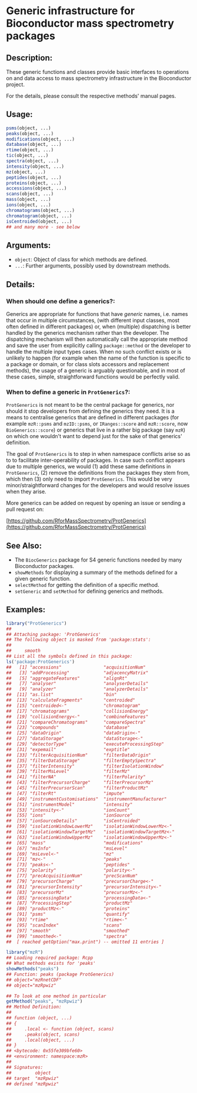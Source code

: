<!-- README.md is generated from README.Rmd. Please edit that file -->



# Generic infrastructure for Bioconductor mass spectrometry packages

## Description:

These generic functions and classes provide basic interfaces to
operations on and data access to mass spectrometry infrastructure in
the Bioconductor project.

For the details, please consult the respective methods' manual pages.

## Usage:

```r
psms(object, ...)
peaks(object, ...)
modifications(object, ...)
database(object, ...)
rtime(object, ...)
tic(object, ...)
spectra(object, ...)
intensity(object, ...)
mz(object, ...)
peptides(object, ...)
proteins(object, ...)
accessions(object, ...)
scans(object, ...)
mass(object, ...)
ions(object, ...)
chromatograms(object, ...)
chromatogram(object, ...)
isCentroided(object, ...)
## and many more - see below
```

## Arguments:

- `object`: Object of class for which methods are defined.
- `...`: Further arguments, possibly used by downstream methods.

## Details:

### When should one define a generics?:

Generics are appropriate for functions that have _generic_
names, i.e. names that occur in multiple circumstances, (with
different input classes, most often defined in different
packages) or, when (multiple) dispatching is better handled by
the generics mechanism rather than the developer. The
dispatching mechanism will then automatically call the
appropriate method and save the user from explicitly calling
`package::method` or the developer to handle the multiple input
types cases. When no such conflict exists or is unlikely to
happen (for example when the name of the function is specific to
a package or domain, or for class slots accessors and
replacement methods), the usage of a generic is arguably
questionable, and in most of these cases, simple,
straightforward functions would be perfectly valid.

### When to define a generic in `ProtGenerics`?:

`ProtGenerics` is not meant to be the central package for generics,
nor should it stop developers from defining the generics they need. It
is a means to centralise generics that are defined in different
packages (for example `mzR::psms` and `mzID::psms`, or
`IRanges::score` and `mzR::score`, now `BioGenerics::score`) or
generics that live in a rather big package (say `mzR`) on which one
wouldn't want to depend just for the sake of that generics'
definition.

The goal of `ProtGenerics` is to step in when namespace conflicts
arise so as to to facilitate inter-operability of packages. In case
such conflict appears due to multiple generics, we would (1) add these
same definitions in `ProtGenerics`, (2) remove the definitions from
the packages they stem from, which then (3) only need to import
`ProtGenerics`. This would be very minor/straightforward changes for
the developers and would resolve issues when they arise.

More generics can be added on request by opening an issue or sending a
pull request on:

[https://github.com/RforMassSpectrometry/ProtGenerics](https://github.com/RforMassSpectrometry/ProtGenerics)


## See Also:

- The `BiocGenerics` package for S4 generic functions needed by many
  Bioconductor packages.
- `showMethods` for displaying a summary of the methods defined for a
  given generic function.
- `selectMethod` for getting the definition of a specific method.
- `setGeneric` and `setMethod` for defining generics and methods.

## Examples:


```r
library("ProtGenerics")
## 
## Attaching package: 'ProtGenerics'
## The following object is masked from 'package:stats':
## 
##     smooth
## List all the symbols defined in this package:
ls('package:ProtGenerics')
##   [1] "accessions"                "acquisitionNum"           
##   [3] "addProcessing"             "adjacencyMatrix"          
##   [5] "aggregateFeatures"         "alignRt"                  
##   [7] "analyser"                  "analyserDetails"          
##   [9] "analyzer"                  "analyzerDetails"          
##  [11] "as.list"                   "bin"                      
##  [13] "calculateFragments"        "centroided"               
##  [15] "centroided<-"              "chromatogram"             
##  [17] "chromatograms"             "collisionEnergy"          
##  [19] "collisionEnergy<-"         "combineFeatures"          
##  [21] "compareChromatograms"      "compareSpectra"           
##  [23] "compounds"                 "database"                 
##  [25] "dataOrigin"                "dataOrigin<-"             
##  [27] "dataStorage"               "dataStorage<-"            
##  [29] "detectorType"              "executeProcessingStep"    
##  [31] "expemail"                  "exptitle"                 
##  [33] "filterAcquisitionNum"      "filterDataOrigin"         
##  [35] "filterDataStorage"         "filterEmptySpectra"       
##  [37] "filterIntensity"           "filterIsolationWindow"    
##  [39] "filterMsLevel"             "filterMz"                 
##  [41] "filterNA"                  "filterPolarity"           
##  [43] "filterPrecursorCharge"     "filterPrecursorMz"        
##  [45] "filterPrecursorScan"       "filterProductMz"          
##  [47] "filterRt"                  "impute"                   
##  [49] "instrumentCustomisations"  "instrumentManufacturer"   
##  [51] "instrumentModel"           "intensity"                
##  [53] "intensity<-"               "ionCount"                 
##  [55] "ions"                      "ionSource"                
##  [57] "ionSourceDetails"          "isCentroided"             
##  [59] "isolationWindowLowerMz"    "isolationWindowLowerMz<-" 
##  [61] "isolationWindowTargetMz"   "isolationWindowTargetMz<-"
##  [63] "isolationWindowUpperMz"    "isolationWindowUpperMz<-" 
##  [65] "mass"                      "modifications"            
##  [67] "msInfo"                    "msLevel"                  
##  [69] "msLevel<-"                 "mz"                       
##  [71] "mz<-"                      "peaks"                    
##  [73] "peaks<-"                   "peptides"                 
##  [75] "polarity"                  "polarity<-"               
##  [77] "precAcquisitionNum"        "precScanNum"              
##  [79] "precursorCharge"           "precursorCharge<-"        
##  [81] "precursorIntensity"        "precursorIntensity<-"     
##  [83] "precursorMz"               "precursorMz<-"            
##  [85] "processingData"            "processingData<-"         
##  [87] "ProcessingStep"            "productMz"                
##  [89] "productMz<-"               "proteins"                 
##  [91] "psms"                      "quantify"                 
##  [93] "rtime"                     "rtime<-"                  
##  [95] "scanIndex"                 "scans"                    
##  [97] "smooth"                    "smoothed"                 
##  [99] "smoothed<-"                "spectra"                  
##  [ reached getOption("max.print") -- omitted 11 entries ]

library("mzR")
## Loading required package: Rcpp
## What methods exists for 'peaks'
showMethods("peaks")
## Function: peaks (package ProtGenerics)
## object="mzRnetCDF"
## object="mzRpwiz"

## To look at one method in particular
getMethod("peaks", "mzRpwiz")
## Method Definition:
## 
## function (object, ...) 
## {
##     .local <- function (object, scans) 
##     .peaks(object, scans)
##     .local(object, ...)
## }
## <bytecode: 0x55fe309bfe60>
## <environment: namespace:mzR>
## 
## Signatures:
##         object   
## target  "mzRpwiz"
## defined "mzRpwiz"
```
